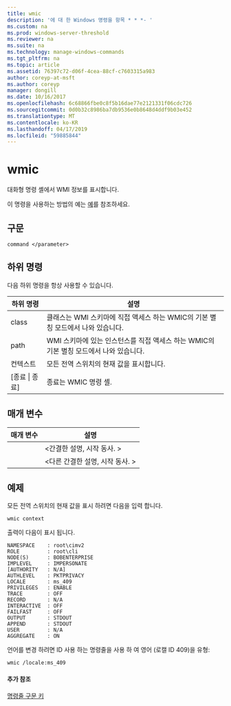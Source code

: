 ```yaml
---
title: wmic
description: '에 대 한 Windows 명령을 항목 * * *- '
ms.custom: na
ms.prod: windows-server-threshold
ms.reviewer: na
ms.suite: na
ms.technology: manage-windows-commands
ms.tgt_pltfrm: na
ms.topic: article
ms.assetid: 76397c72-d06f-4cea-88cf-c7603315a983
author: coreyp-at-msft
ms.author: coreyp
manager: dongill
ms.date: 10/16/2017
ms.openlocfilehash: 6c68866fbe0c8f5b16dae77e2121331f06cdc726
ms.sourcegitcommit: 0d0b32c8986ba7db9536e0b8648d4ddf9b03e452
ms.translationtype: MT
ms.contentlocale: ko-KR
ms.lasthandoff: 04/17/2019
ms.locfileid: "59885844"
---
```

# <a name="wmic"></a>wmic



대화형 명령 셸에서 WMI 정보를 표시합니다.

이 명령을 사용하는 방법의 예는 [예](#BKMK_examples)를 참조하세요.

## <a name="syntax"></a>구문

```
command </parameter>
```

## <a name="sub-commands"></a>하위 명령

다음 하위 명령을 항상 사용할 수 있습니다.

|하위 명령|설명|
|-----------|-----------|
|class|클래스는 WMI 스키마에 직접 액세스 하는 WMIC의 기본 별칭 모드에서 나와 있습니다.|
|path|WMI 스키마에 있는 인스턴스를 직접 액세스 하는 WMIC의 기본 별칭 모드에서 나와 있습니다.|
|컨텍스트|모든 전역 스위치의 현재 값을 표시합니다.|
|[종료 \| 종료]|종료는 WMIC 명령 셸.|

## <a name="parameters"></a>매개 변수

|매개 변수|설명|
|---------|-----------|
|</parameter>|\<간결한 설명, 시작 동사. >|
|</param2>|\<다른 간결한 설명, 시작 동사. >|


## <a name="BKMK_examples"></a>예제

모든 전역 스위치의 현재 값을 표시 하려면 다음을 입력 합니다.
```
wmic context
```
출력이 다음이 표시 됩니다.
```
NAMESPACE    : root\cimv2
ROLE         : root\cli
NODE(S)      : BOBENTERPRISE
IMPLEVEL     : IMPERSONATE
[AUTHORITY   : N/A]
AUTHLEVEL    : PKTPRIVACY
LOCALE       : ms_409
PRIVILEGES   : ENABLE
TRACE        : OFF
RECORD       : N/A
INTERACTIVE  : OFF
FAILFAST     : OFF
OUTPUT       : STDOUT
APPEND       : STDOUT
USER         : N/A
AGGREGATE    : ON
```
언어를 변경 하려면 ID 사용 하는 명령줄을 사용 하 여 영어 (로캘 ID 409)을 유형:
```
wmic /locale:ms_409
```

#### <a name="additional-references"></a>추가 참조

[명령줄 구문 키](command-line-syntax-key.md)